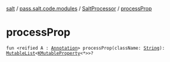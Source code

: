 [salt](../../index.md) / [pass.salt.code.modules](../index.md) / [SaltProcessor](index.md) / [processProp](./process-prop.md)

# processProp

`fun <reified A : `[`Annotation`](https://kotlinlang.org/api/latest/jvm/stdlib/kotlin/-annotation/index.html)`> processProp(className: `[`String`](https://kotlinlang.org/api/latest/jvm/stdlib/kotlin/-string/index.html)`): `[`MutableList`](https://kotlinlang.org/api/latest/jvm/stdlib/kotlin.collections/-mutable-list/index.html)`<`[`KMutableProperty`](https://kotlinlang.org/api/latest/jvm/stdlib/kotlin.reflect/-k-mutable-property/index.html)`<*>>?`